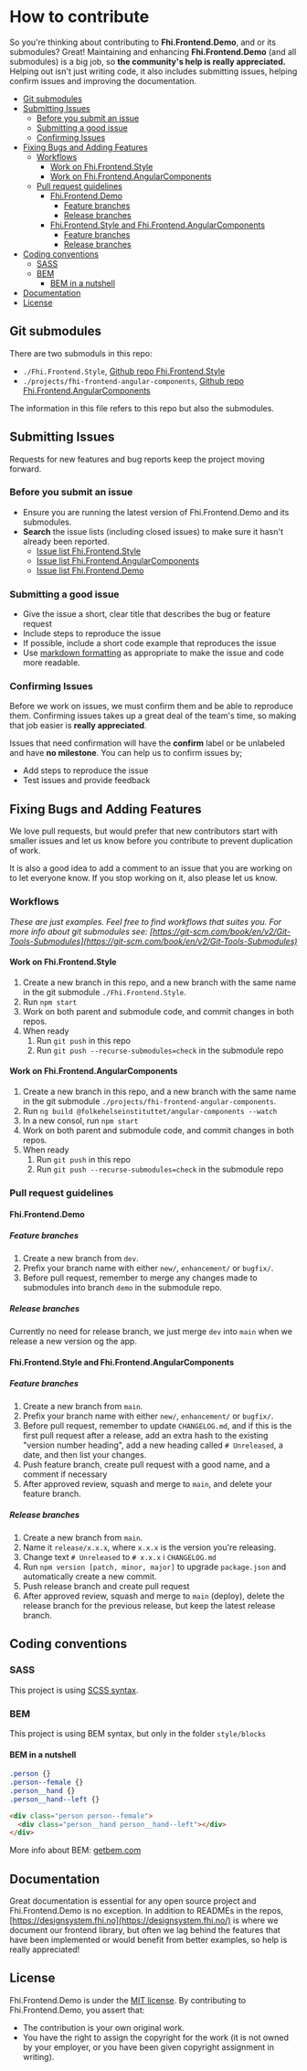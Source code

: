 # How to contribute

So you're thinking about contributing to **Fhi.Frontend.Demo**, and or its submodules? Great! Maintaining and enhancing **Fhi.Frontend.Demo** (and all submodules) is a big job, so **the community's help is really appreciated.** Helping out isn't just writing code, it also includes submitting issues, helping confirm issues and improving the documentation.

<!-- @import "[TOC]" {cmd="toc" depthFrom=2 depthTo=6 orderedList=false} -->

<!-- code_chunk_output -->

- [Git submodules](#git-submodules)
- [Submitting Issues](#submitting-issues)
  - [Before you submit an issue](#before-you-submit-an-issue)
  - [Submitting a good issue](#submitting-a-good-issue)
  - [Confirming Issues](#confirming-issues)
- [Fixing Bugs and Adding Features](#fixing-bugs-and-adding-features)
  - [Workflows](#workflows)
    - [Work on Fhi.Frontend.Style](#work-on-fhifrontendstyle)
    - [Work on Fhi.Frontend.AngularComponents](#work-on-fhifrontendangularcomponents)
  - [Pull request guidelines](#pull-request-guidelines)
    - [Fhi.Frontend.Demo](#fhifrontenddemo)
      - [Feature branches](#feature-branches)
      - [Release branches](#release-branches)
    - [Fhi.Frontend.Style and Fhi.Frontend.AngularComponents](#fhifrontendstyle-and-fhifrontendangularcomponents)
      - [Feature branches](#feature-branches-1)
      - [Release branches](#release-branches-1)
- [Coding conventions](#coding-conventions)
  - [SASS](#sass)
  - [BEM](#bem)
    - [BEM in a nutshell](#bem-in-a-nutshell)
- [Documentation](#documentation)
- [License](#license)

<!-- /code_chunk_output -->

## Git submodules

There are two submoduls in this repo:

- `./Fhi.Frontend.Style`, [Github repo Fhi.Frontend.Style](https://github.com/folkehelseinstituttet/Fhi.Frontend.Style)
- `./projects/fhi-frontend-angular-components`, [Github repo Fhi.Frontend.AngularComponents](https://github.com/folkehelseinstituttet/Fhi.Frontend.AngularComponents)

The information in this file refers to this repo but also the submodules.

## Submitting Issues

Requests for new features and bug reports keep the project moving forward.

### Before you submit an issue

- Ensure you are running the latest version of Fhi.Frontend.Demo and its submodules.
- **Search** the issue lists (including closed issues) to make sure it hasn't already been reported.
  - [Issue list Fhi.Frontend.Style](https://github.com/folkehelseinstituttet/Fhi.Frontend.Style/issues?utf8=✓&q=is%3Aissue)
  - [Issue list Fhi.Frontend.AngularComponents](https://github.com/folkehelseinstituttet/Fhi.Frontend.AngularComponents/issues?utf8=✓&q=is%3Aissue)
  - [Issue list Fhi.Frontend.Demo](https://github.com/folkehelseinstituttet/Fhi.Frontend.Demo/issues?utf8=✓&q=is%3Aissue)

### Submitting a good issue

- Give the issue a short, clear title that describes the bug or feature request
- Include steps to reproduce the issue
- If possible, include a short code example that reproduces the issue
- Use [markdown formatting](https://guides.github.com/features/mastering-markdown/) as appropriate to make the issue and code more readable.

### Confirming Issues

Before we work on issues, we must confirm them and be able to reproduce them. Confirming issues takes up a great deal of the team's time, so making that job easier is **really appreciated**.

Issues that need confirmation will have the **confirm** label or be unlabeled and have **no milestone**. You can help us to confirm issues by;

- Add steps to reproduce the issue
- Test issues and provide feedback

## Fixing Bugs and Adding Features

We love pull requests, but would prefer that new contributors start with smaller issues and let us know before you contribute to prevent duplication of work.

It is also a good idea to add a comment to an issue that you are working on to let everyone know. If you stop working on it, also please let us know.

### Workflows

_These are just examples. Feel free to find workflows that suites you._
_For more info about git submodules see: [https://git-scm.com/book/en/v2/Git-Tools-Submodules](https://git-scm.com/book/en/v2/Git-Tools-Submodules)_

#### Work on Fhi.Frontend.Style

1. Create a new branch in this repo, and a new branch with the same name in the git submodule `./Fhi.Frontend.Style`.
2. Run `npm start`
3. Work on both parent and submodule code, and commit changes in both repos.
4. When ready
   1. Run `git push` in this repo
   2. Run `git push --recurse-submodules=check` in the submodule repo

#### Work on Fhi.Frontend.AngularComponents

1. Create a new branch in this repo, and a new branch with the same name in the git submodule `./projects/fhi-frontend-angular-components`.
2. Run `ng build @folkehelseinstituttet/angular-components --watch`
3. In a new consol, run `npm start`
4. Work on both parent and submodule code, and commit changes in both repos.
5. When ready
   1. Run `git push` in this repo
   2. Run `git push --recurse-submodules=check` in the submodule repo

### Pull request guidelines

#### Fhi.Frontend.Demo

##### Feature branches

1. Create a new branch from `dev`.
2. Prefix your branch name with either `new/`, `enhancement/` or `bugfix/`.
3. Before pull request, remember to merge any changes made to submodules into branch `demo` in the submodule repo.

##### Release branches

Currently no need for release branch, we just merge `dev` into `main` when we release a new version og the app.

#### Fhi.Frontend.Style and Fhi.Frontend.AngularComponents

##### Feature branches

1. Create a new branch from `main`.
2. Prefix your branch name with either `new/`, `enhancement/` or `bugfix/`.
3. Before pull request, remember to update `CHANGELOG.md`, and if this is the first pull request after a release, add an extra hash to the existing "version number heading", add a new heading called `# Unreleased`, a date, and then list your changes.
4. Push feature branch, create pull request with a good name, and a comment if necessary
5. After approved review, squash and merge to `main`, and delete your feature branch.

##### Release branches

1. Create a new branch from `main`.
2. Name it `release/x.x.x`, where `x.x.x` is the version you're releasing.
3. Change text `# Unreleased` to `# x.x.x` i `CHANGELOG.md`
4. Run `npm version [patch, minor, major]` to upgrade `package.json` and automatically create a new commit.
5. Push release branch and create pull request
6. After approved review, squash and merge to `main` (deploy), delete the release branch for the previous release, but keep the latest release branch.

## Coding conventions

### SASS

This project is using [SCSS syntax](http://sass-lang.com/documentation/file.SASS_REFERENCE.html#syntax).

### BEM

This project is using BEM syntax, but only in the folder `style/blocks`

#### BEM in a nutshell

```css
.person {}
.person--female {}
.person__hand {}
.person__hand--left {}
```

```html
<div class="person person--female">
  <div class="person__hand person__hand--left"></div>
</div>
```

More info about BEM: [getbem.com](http://getbem.com/introduction)

## Documentation

Great documentation is essential for any open source project and Fhi.Frontend.Demo is no exception. In addition to READMEs in the repos, [https://designsystem.fhi.no](https://designsystem.fhi.no/) is where we document our frontend library, but often we lag behind the features that have been implemented or would benefit from better examples, so help is really appreciated!

## License

Fhi.Frontend.Demo is under the [MIT license](https://github.com/folkehelseinstituttet/Fhi.Frontend.Demo/blob/main/LICENSE). By contributing to Fhi.Frontend.Demo, you assert that:

- The contribution is your own original work.
- You have the right to assign the copyright for the work (it is not owned by your employer, or
  you have been given copyright assignment in writing).
